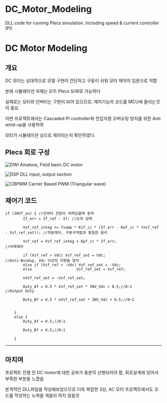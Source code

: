 # DC_Motor_Modeling
DLL code for running Plecs simulation. Including speed &amp; current controller (PI)

# DC Motor Modeling
## 개요
DC 모터는 상대적으로 모델 구현이 간단하고 구동이 쉬워 모터 제어의 입문으로 적합

본래 시뮬레이션 자체는 모두 Plecs S/W로 가능하다

실제로는 모터와 인버터는 구현이 되어 있으므로, 제어기능의 코드를 MCU에 올리는것이 중요

이번 프로젝트에서는 Cascaded PI controller와 전압지령 오버슈팅 방지를 위한 Anti wind-up을 사용하여

모터가 시뮬레이션 상으로 제어되는지 확인하였다.

## Plecs 회로 구성
![DWI](https://user-images.githubusercontent.com/125186303/222142383-0c5303de-87a7-488b-91a4-75bc38dc2c5d.jpg)
Amature, Field basic DC motor

![DSP](https://user-images.githubusercontent.com/125186303/222142488-0f225346-25c3-4866-b154-26bef193f21e.jpg)
DLL input, output section

![CBPWM](https://user-images.githubusercontent.com/125186303/222142544-26f8228f-d370-4870-a313-f7c4fd5197b8.jpg)
Carrier Based PWM (Triangular wave)

## 제어기 코드
```
if (INVf_on) { //인버터 전원이 켜져있을때 동작
		If_err = If_ref - If; //오차 입력

		Vsf_ref_integ += Tsamp * Kif_cc * (If_err - Kaf_cc * (Vsf_ref - Vsf_ref_set)); //적분제어, 구분구적법과 동일한 원리

		Vsf_ref = Vsf_ref_integ + Kpf_cc * If_err;                                     //비례제어

		if (Vsf_ref > Vdc) Vsf_ref_set = Vdc;                                          //Anti-Windup, Vdc 이상의 지령을 방지
		else if (Vsf_ref < -Vdc) Vsf_ref_set = -Vdc;
		else                    Vsf_ref_set = Vsf_ref;

		nVsf_ref_set = -Vsf_ref_set;

		Duty_Af = 0.5 * Vsf_ref_set * INV_Vdc + 0.5;//0~1                               //Output Duty 

		Duty_Bf = 0.5 * nVsf_ref_set * INV_Vdc + 0.5;//0~1


	}
	else {
		Duty_Af = 0.5;//0~1

		Duty_Bf = 0.5;//0~1

	}
```
---
## 마치며
프로젝트 진행 전 DC motor에 대한 공부가 충분히 선행되어야 함, 회로설계에 있어서 부족한 부분을 느꼈음

본격적인 DLL파일을 작성해보았으므로 더욱 복잡한 3상, AC 모터 프로젝트에서도 코드를 작성하는 노력을 게을리 하지 않을것
